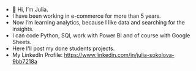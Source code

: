 - 👋 Hi, I’m Julia.
- I have been working in e-commerce for more than 5 years.
- Now I’m learning analytics, because I like data and searching for the insights.
- I can code Python, SQl, work with Power BI and of course with Google Sheets.
- Here I'll post my done students projects.
- My LinkedIn Profile: https://www.linkedin.com/in/julia-sokolova-9bb7218a

<!---
SokolovaYuuu/SokolovaYuuu is a ✨ special ✨ repository because its `README.md` (this file) appears on your GitHub profile.
You can click the Preview link to take a look at your changes.
--->
